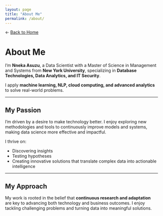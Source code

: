 ```yaml
---
layout: page
title: "About Me"
permalink: /about/
---
```


← [Back to Home](/)

# About Me

I’m **Nneka Asuzu**, a Data Scientist with a Master of Science in Management and Systems from **New York University**, specializing in **Database Technologies, Data Analytics, and IT Security**.

I apply **machine learning, NLP, cloud computing, and advanced analytics** to solve real-world problems.

---

## My Passion

I’m driven by a desire to make technology better. I enjoy exploring new methodologies and tools to continuously improve models and systems, making data science more effective and impactful.

I thrive on:

- Discovering insights
- Testing hypotheses
- Creating innovative solutions that translate complex data into actionable intelligence

---

## My Approach

My work is rooted in the belief that **continuous research and adaptation** are key to advancing both technology and business outcomes. I enjoy tackling challenging problems and turning data into meaningful solutions.
